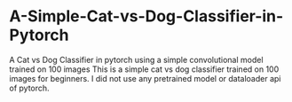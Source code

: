# A-Simple-Cat-vs-Dog-Classifier-in-Pytorch
A Cat vs Dog Classifier in pytorch using a simple convolutional model trained on 100 images
This is a simple cat vs dog classifier trained on 100 images for beginners. I did not use any pretrained model or dataloader api of pytorch.

